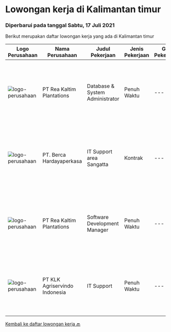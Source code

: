 
  # Lowongan kerja di Kalimantan timur

  ### Diperbarui pada tanggal Sabtu, 17 Juli 2021

  Berikut merupakan daftar lowongan kerja yang ada di Kalimantan timur

  |Logo Perusahaan | Nama Perusahaan | Judul Pekerjaan | Jenis Pekerjaan | Gaji Pekerjaan | Lokasi | Deskripsi | Tanggal diunggah | Pranala |
  | -------------- | --------------- | --------------- | --------- | --------- | -------------- | ------- | ----------- | ----------- |
  |![logo-perusahaan](https://image-service-cdn.seek.com.au/827879091991dd9ccb4f4b9ce2492a937c21e38d/ee4dce1061f3f616224767ad58cb2fc751b8d2dc)|PT Rea Kaltim Plantations|Database & System Administrator|Penuh Waktu|---|Kutai Kartanegara|Deskripsi Pekerjaan : Bertanggung jawab dalam implementasi, konfigurasi, pemeliharaan, dan kinerja system kritis dan Server SQL, untuk memastikan...|Jumat, 09 Juli 2021|https://www.jobstreet.co.id/id/job/database-system-administrator-3575272?token=0~472af40c-95c6-4d52-93e2-41db085c9bed&sectionRank=1&jobId=jobstreet-id-job-3575272|
|![logo-perusahaan](https://image-service-cdn.seek.com.au/0c900ac2b5b1a2cf9bee651ce5d069e68ff14c92/ee4dce1061f3f616224767ad58cb2fc751b8d2dc)|PT. Berca Hardayaperkasa|IT Support area Sangatta|Kontrak|---|Kalimantan Timur|Responsibilities: Analyzing, diagnosing, and installation to several areas including desktop hardware, operating systems, application software and...|Rabu, 30 Juni 2021|https://www.jobstreet.co.id/id/job/it-support-area-sangatta-3561632?token=0~472af40c-95c6-4d52-93e2-41db085c9bed&sectionRank=2&jobId=jobstreet-id-job-3561632|
|![logo-perusahaan](https://image-service-cdn.seek.com.au/9376cc1578ec132ba9f8ff2f412752d55fbfcc3c/ee4dce1061f3f616224767ad58cb2fc751b8d2dc)|PT Rea Kaltim Plantations|Software Development Manager|Penuh Waktu|---|Kutai Kartanegara|Tugas &amp; Tanggung Jawab : Menganalisa sistem software yang telah ada dan menganalisa ketidaksempurnaan atau kekurangan di dalamnya. Memahami...|Minggu, 27 Juni 2021|https://www.jobstreet.co.id/id/job/software-development-manager-3560540?token=0~472af40c-95c6-4d52-93e2-41db085c9bed&sectionRank=3&jobId=jobstreet-id-job-3560540|
|![logo-perusahaan](https://image-service-cdn.seek.com.au/ac943cabddab7253d9b26c487ee718a034b67c18/ee4dce1061f3f616224767ad58cb2fc751b8d2dc)|PT KLK Agriservindo Indonesia|IT Support|Penuh Waktu|---|Kalimantan Timur|Dibutuhkan segera Staff untuk bagian IT Support dengan skill :Networking dan Radio Tower BackgroundDengan kriteria : Minimal lulusan S1 di Universitas...|Jumat, 18 Juni 2021|https://www.jobstreet.co.id/id/job/it-support-3559843?token=0~472af40c-95c6-4d52-93e2-41db085c9bed&sectionRank=4&jobId=jobstreet-id-job-3559843|


  [Kembali ke daftar lowongan kerja 🔙](../README.md#daftar-lowongan-kerja)
  